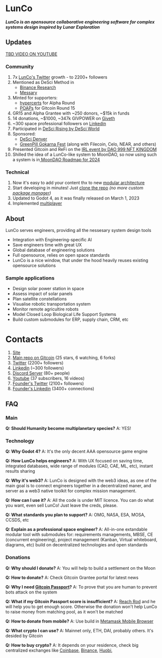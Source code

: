 
# LunCo

***LunCo is an opensource collaborative engineering software for complex systems design inspired by Lunar Exploration***

## Updates

[TBD VIDEO ON YOUTUBE]()

### Community

1. 7x [LunCo's Twitter](https://twitter.com/LunCoSim) growth - to 2200+ followers
2. Mentioned as DeSci Method in
	- [Binance Research](https://twitter.com/BinanceResearch/status/1638833482825605120)
	- [Messary](https://twitter.com/MessariCrypto/status/1644671463914614785)
2. Minted for supporters:
	- [hypercerts](https://hypercerts.org/app/view?claimId=0x822f17a9a5eecfd66dbaff7946a8071c265d1d07-2381976568446569244243622252022377480192) for Alpha Round
	- [POAPs](https://www.poap.delivery/lunco-gr-15-supporters) for Gitcoin Round 15
3. GR15 and Alpha Grantee with ~250 donors, ~$15k in funds
6. 14 donations, ~$1000, ~347k GIVPOWER  on [Giveth](https://giveth.io/project/lunco-accelerates-lunar-colonization-with-opensource)
7. ~300 space professional followers on [Linkedin](https://www.linkedin.com/company/luncosim/) 
8. Participated in [DeSci Rising by DeSci World](https://twitter.com/DeSciWorld/status/1623715987928518658)
9. Sponsored:
	- [DeSci Denver ](https://twitter.com/descieth/status/1628379084928548866)
	- [GreenPill Gokarna Fest](https://twitter.com/IrthuSuresh/status/1643379632887193600) (along with Filecoin, Celo, NEAR, and others)
10. Presented Gitcoin and ReFi on the [IRL event by DAO 999 NFT KINGDOM](https://twitter.com/999kingdomnft/status/1643935080417730560)
11. Shilled the idea of a LunCo-like system to MoonDAO, so now using such a system is in[ MoonDAO Roadmap for 2024](https://docs.google.com/document/d/1E4VtthW7lEdYboaumkrlJ01hqf298wMu9qniqeNL0fA/edit#heading=h.pd8qdg2ti4sq)

### Technical

1. Now it's easy to add your content thx to new [modular architecture](obsidian://open?vault=LunCo%20Docs&file=LunCo%20architecture)
2. Start developing in minutes! Just [clone the repo](https://github.com/LunCoSim/lunco-sim#installation) *(no more custom [package manager](https://github.com/LunCoSim/godot-package-manager))*
3. Updated to Godot 4, as it was finally released on March 1, 2023
4. Implemented [multiplayer](https://youtu.be/hxd3Y432irQ)

## About

LunCo serves engineers, providing all the nessesary system design tools
* Integration with Engineering-specific AI
* Save engineers time with great UX
* Global database of engineering solutions
* Full opensource, relies on open space standards
* LunCo is a nice window, that under the hood heavily reuses existing opensource solutions

### Sample applications

- Design solar power station in space 
- Assess impact of solar panels
- Plan satellite constellations 
- Visualise robotic transportation system
- Monitor remote agricultire robots
- Model Closed Loop Biological Life Support Systems
- Build custom submodules for ERP, supply chain, CRM, etc

# Contacts

1. [Site](https://lunco.space)
2. [Main repo on Gitcoin](https://github.com/LunCoSim/lunco-sim) (25 stars, 6 watching, 6 forks)
3. [Twitter](https://twitter.com/LunCoSim) (2200+ followers)
4. [Linkedin](https://www.linkedin.com/company/luncosim/) (~300 followers)
5. [Discord Server](https://discord.gg/uTEFrW32) (80+ people)
7. [Youtube](https://www.youtube.com/@LunCoSim) (37 subscribers, 16 videos)
8. [Founder's Twitter](https://twitter.com/_Difint_) (2100+ followers)
9. [Founder's Linkedin](https://www.linkedin.com/in/rod-mamin-2a48a12b/) (3400+ connections)


## FAQ

### Main

**Q: Should Humanity become multiplanetary species?**
A: YES!

### Technology

**Q: Why Godot 4?**
A: It's the only decent AAA opensource game engine

**Q: How LunCo helps engineers?**
A: With UX focused on saving time, integrated databases, wide range of modules (CAD, CAE, ML, etc), instant results sharing

**Q: Why it's web3?**
A: LunCo is designed with the web3 ideas, as one of the main goal is to connect engineers together in a decentralized maner, and server as a web3 native toolkit for complex mission management.

**Q: How can I use it?**
A: All the code is under MIT licence. You can do what you want, even sell LunCo! Just leave the creds, please.

**Q: What standards you plan to support?**
A: OMG, NASA, ESA, MOSA, CCSDS, etc

**Q: Explain as a professional space engineer?**
A: All-in-one extandable modular tool with submodules for: requirements managements, MBSE, CE (concurrent engineering), project management (Kanban, Virtual whiteboard, diagrams, etc) build on decentralized technologies and open standards 


### Donations

**Q: Why should I donate?**
A: You will help to build a settlement on the Moon

**Q: How to donate?**
A: Check Gitcoin Grantee portal for latest news

**Q: Why I need [Gitcoin Passport](https://passport.gitcoin.co/)?**
A: To prove that you are human to prevent bots attack on the system

**Q: What if my Gitcoin Passport score is insufficient?**
A: [Reach Rod](https://twitter.com/_Difint_) and he will help you to get enough score. Otherwise the donation won't help LunCo to raise money from matching pool, as it won't be matched

**Q: How to donate from mobile?**
A: Use build in [Metamask Mobile Browser](https://support.metamask.io/hc/en-us/articles/6356387482523-How-to-use-the-MetaMask-Mobile-Browser)

**Q: What crypto I can use?**
A: Mainnet only, ETH, DAI, probably others. It's desided by Gitcoin

**Q: How to buy crypto?**
A: It depends on your residence, check big centralized exchanges like [Coinbase](https://www.coinbase.com/), [Binance](https://binance.com), [Huobi](https://www.huobi.com/),
